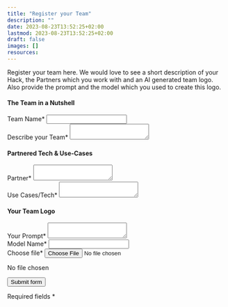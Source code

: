```yaml
---
title: "Register your Team"
description: ""
date: 2023-08-23T13:52:25+02:00
lastmod: 2023-08-23T13:52:25+02:00
draft: false
images: []
resources:
---
```


Register your team here. We would love to see a short description of your Hack, the Partners which you work with and an AI generated team logo.
Also provide the prompt and the model which you used to create this logo.

<div class="o-form">
  <form aria-label="Example form description">
    <h4>The Team in a Nutshell</h4>
    <div class="m-form-field">
      <div class="a-text-field">
        <label for="teamName">Team Name*</label>
        <input type="text" id="teamName" />
      </div>
    </div>
    <div class="m-form-field">
      <div class="a-text-area">
        <label for="description">Describe your Team*</label>
        <textarea id="description"></textarea>
      </div>
    </div>
    <h4>Partnered Tech & Use-Cases</h4>
    <div class="o-form__row">
      <div class="m-form-field">
        <div class="a-text-area">
          <label for="partner">Partner*</label>
          <textarea id="partner"></textarea>
        </div>
      </div>
      <div class="m-form-field">
        <div class="a-text-area">
          <label for="usecase">Use Cases/Tech*</label>
          <textarea id="usecase"></textarea>
        </div>
      </div>
    </div>
    <h4>Your Team Logo</h4>
    <div class="m-form-field">
      <div class="a-text-area">
        <label for="prompt">Your Prompt*</label>
        <textarea id="prompt"></textarea>
      </div>
    </div>
    <div class="m-form-field">
      <div class="a-text-field">
        <label for="model">Model Name*</label>
        <input type="text" id="model" />
      </div>
    </div>
    <div class="m-form-field">
      <div class="a-file-upload-input">
        <label for="file-upload-input-1">
          <i class="a-icon boschicon-bosch-ic-upload" title="upload icon"></i>
          Choose file*
        </label>
        <input id="file-upload-input-1" name="file upload input" type="file" />
        <div class="a-file-upload-input__preview"><p>No file chosen</p></div>
      </div>
    </div>
    <button
      type="submit"
      class="a-button a-button--primary -without-icon"
      data-frok-action="submit"
    >
      <span class="a-button__label">Submit form</span>
    </button>
    <p class="-size-s">Required fields *</p>
  </form>
</div>